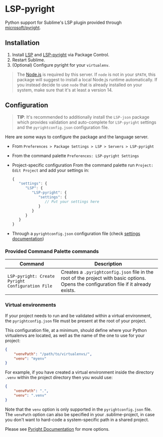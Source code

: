 # LSP-pyright

Python support for Sublime's LSP plugin provided through [microsoft/pyright](https://github.com/microsoft/pyright).

## Installation

1. Install [LSP](https://packagecontrol.io/packages/LSP) and [LSP-pyright](https://packagecontrol.io/packages/LSP-pyright) via Package Control.
2. Restart Sublime.
3. (Optional) Configure pyright for your `virtualenv`.

> The [Node.js](https://nodejs.org) is required by this server. If `node` is not in your `$PATH`, this package will suggest to install a local Node.js runtime automatically. If you instead decide to use `node` that is already installed on your system, make sure that it's at least a version 14.

## Configuration

> **TIP**: It's recommended to additionally install the `LSP-json` package which provides validation and auto-complete for `LSP-pyright` settings and the `pyrightconfig.json` configuration file.

Here are some ways to configure the package and the language server.

- From `Preferences > Package Settings > LSP > Servers > LSP-pyright`
- From the command palette `Preferences: LSP-pyright Settings`
- Project-specific configuration
  From the command palette run `Project: Edit Project` and add your settings in:

  ```js
  {
     "settings": {
        "LSP": {
           "LSP-pyright": {
              "settings": {
                 // Put your settings here
              }
           }
        }
     }
  }
  ```

- Through a `pyrightconfig.json` configuration file (check [settings documentation](https://github.com/microsoft/pyright/blob/master/docs/configuration.md))

### Provided Command Palette commands

| Command | Description |
|---------|-------------|
| `LSP-pyright: Create Pyright Configuration File` | Creates a `.pyrightconfig.json` file in the root of the project with basic options. Opens the configuration file if it already exists. |

### Virtual environments

If your project needs to run and be validated within a virtual environment, the `pyrightconfig.json` file must be present at the root of your project.

This configuration file, at a minimum, should define where your Python virtualenvs are located, as well as the name of the one to use for your project:

```json
{
    "venvPath": "/path/to/virtualenvs/",
    "venv": "myenv"
}
```

For example, if you have created a virtual environment inside the directory `.venv` within the project directory then you would use:

```json
{
    "venvPath": ".",
    "venv": ".venv"
}
```

Note that the `venv` option is only supported in the `pyrightconfig.json` file. The `venvPath` option can also be specified in your .sublime-project, in case you don't want to hard-code a system-specific path in a shared project.

Please see [Pyright Documentation](https://github.com/microsoft/pyright/blob/master/docs/configuration.md) for more options.
